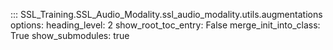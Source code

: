 ::: SSL_Training.SSL_Audio_Modality.ssl_audio_modality.utils.augmentations
    options: 
        heading_level: 2
        show_root_toc_entry: False
        merge_init_into_class: True
        show_submodules: true
